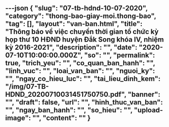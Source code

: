 ---json
{
    "slug": "07-tb-hdnd-10-07-2020",
    "category": "thong-bao-giay-moi.thong-bao",
    "tag": [],
    "layout": "van-ban.html",
    "title": "Thông báo về việc chuyển thời gian tổ chức kỳ họp thư 10 HĐND huyện Đắk Song khóa IV, nhiệm kỳ 2016-2021",
    "description": "",
    "date": "2020-07-10T10:00:00.000Z",
    "so": "",
    "permalink": true,
    "trich_yeu": "",
    "co_quan_ban_hanh": "",
    "linh_vuc": "",
    "loai_van_ban": "",
    "nguoi_ky": "",
    "ngay_co_hieu_luc": "",
    "tai_lieu_dinh_kem": "/img/07-TB-HDND_20200710031451750750.pdf",
    "banner": "",
    "draft": false,
    "url": "",
    "hinh_thuc_van_ban": "",
    "ngay_ban_hanh": "",
    "so_hieu": "",
    "upload-image": "",
    "__content__": ""
}
---
